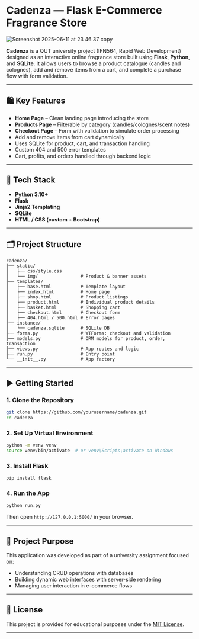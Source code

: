 # Cadenza — Flask E-Commerce Fragrance Store

![Screenshot 2025-06-11 at 23 46 37 copy](https://github.com/user-attachments/assets/d0e2c2f4-59dd-476b-914f-9b6049b879f4)

**Cadenza** is a QUT university project (IFN564, Rapid Web Development) designed as an interactive online fragrance store built using **Flask**, **Python**, and **SQLite**. It allows users to browse a product catalogue (candles and colognes), add and remove items from a cart, and complete a purchase flow with form validation.

---

## 🛍️ Key Features

- **Home Page** – Clean landing page introducing the store  
- **Products Page** – Filterable by category (candles/colognes/scent notes)  
- **Checkout Page** – Form with validation to simulate order processing  
- Add and remove items from cart dynamically  
- Uses SQLite for product, cart, and transaction handling  
- Custom 404 and 500 error templates  
- Cart, profits, and orders handled through backend logic

---

## 🧰 Tech Stack

- **Python 3.10+**
- **Flask**
- **Jinja2 Templating**
- **SQLite**
- **HTML / CSS (custom + Bootstrap)**

---

## 🗂️ Project Structure

```plaintext
cadenza/
├── static/
│   ├── css/style.css
│   └── img/                # Product & banner assets
├── templates/
│   ├── base.html           # Template layout
│   ├── index.html          # Home page
│   ├── shop.html           # Product listings
│   ├── product.html        # Individual product details
│   ├── basket.html         # Shopping cart
│   ├── checkout.html       # Checkout form
│   ├── 404.html / 500.html # Error pages
├── instance/
│   └── cadenza.sqlite      # SQLite DB
├── forms.py                # WTForms: checkout and validation
├── models.py               # ORM models for product, order, transaction
├── views.py                # App routes and logic
├── run.py                  # Entry point
└── __init__.py             # App factory
```

---

## ▶️ Getting Started

### 1. Clone the Repository

```bash
git clone https://github.com/yourusername/cadenza.git
cd cadenza
```

### 2. Set Up Virtual Environment

```bash
python -m venv venv
source venv/bin/activate  # or venv\Scripts\activate on Windows
```

### 3. Install Flask

```bash
pip install flask
```

### 4. Run the App

```bash
python run.py
```

Then open `http://127.0.0.1:5000/` in your browser.

---

## 🧪 Project Purpose

This application was developed as part of a university assignment focused on:

- Understanding CRUD operations with databases
- Building dynamic web interfaces with server-side rendering
- Managing user interaction in e-commerce flows

---

## 📄 License

This project is provided for educational purposes under the [MIT License](LICENSE).

---

